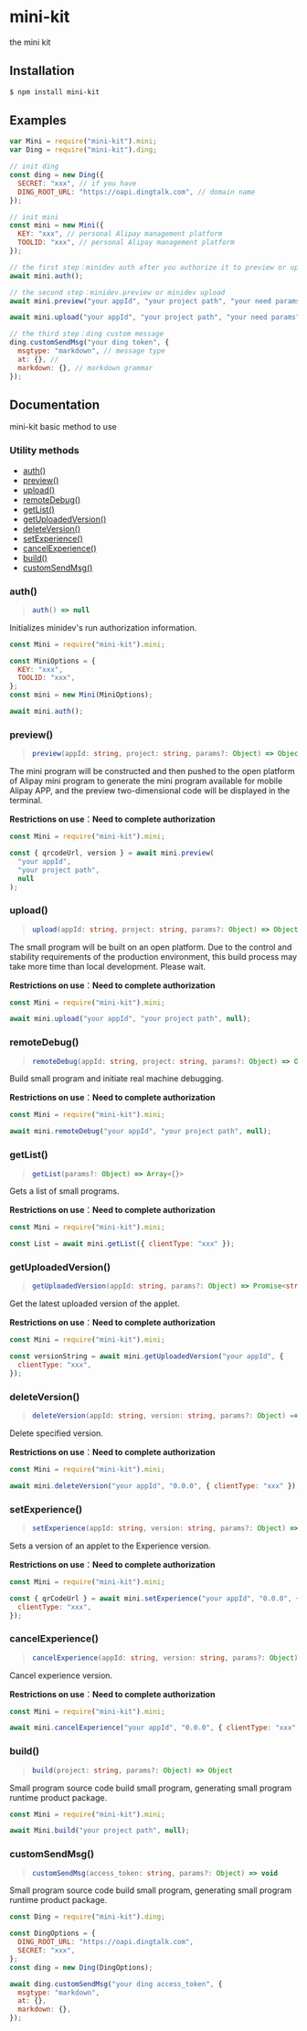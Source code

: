# mini-kit

the mini kit

## Installation

```bash
$ npm install mini-kit
```

## Examples

```js
var Mini = require("mini-kit").mini;
var Ding = require("mini-kit").ding;

// init ding
const ding = new Ding({
  SECRET: "xxx", // if you have
  DING_ROOT_URL: "https://oapi.dingtalk.com", // domain name
});

// init mini
const mini = new Mini({
  KEY: "xxx", // personal Alipay management platform
  TOOLID: "xxx", // personal Alipay management platform
});

// the first step：minidev auth after you authorize it to preview or upload
await mini.auth();

// the second step：minidev.preview or minidev upload
await mini.preview("your appId", "your project path", "your need params");

await mini.upload("your appId", "your project path", "your need params");

// the third step：ding custom message
ding.customSendMsg("your ding token", {
  msgtype: "markdown", // message type
  at: {}, //
  markdown: {}, // markdown grammar
});
```

## Documentation

mini-kit basic method to use

### Utility methods

- [auth()](#auth)
- [preview()](#preview)
- [upload()](#upload)
- [remoteDebug()](#remoteDebug)
- [getList()](#getList)
- [getUploadedVersion()](#getUploadedVersion)
- [deleteVersion()](#deleteVersion)
- [setExperience()](#setExperience)
- [cancelExperience()](#cancelExperience)
- [build()](#build)
- [customSendMsg()](#customSendMsg)

### auth()

> ```ts
> auth() => null
> ```

Initializes minidev's run authorization information.

```js
const Mini = require("mini-kit").mini;

const MiniOptions = {
  KEY: "xxx",
  TOOLID: "xxx",
};
const mini = new Mini(MiniOptions);

await mini.auth();
```

### preview()

> ```ts
> preview(appId: string, project: string, params?: Object) => Object
> ```

The mini program will be constructed and then pushed to the open platform of Alipay mini program to generate the mini program available for mobile Alipay APP, and the preview two-dimensional code will be displayed in the terminal.

**Restrictions on use**：**Need to complete authorization**

```js
const Mini = require("mini-kit").mini;

const { qrcodeUrl, version } = await mini.preview(
  "your appId",
  "your project path",
  null
);
```

### upload()

> ```ts
> upload(appId: string, project: string, params?: Object) => Object
> ```

The small program will be built on an open platform. Due to the control and stability requirements of the production environment, this build process may take more time than local development. Please wait.

**Restrictions on use**：**Need to complete authorization**

```js
const Mini = require("mini-kit").mini;

await mini.upload("your appId", "your project path", null);
```

### remoteDebug()

> ```ts
> remoteDebug(appId: string, project: string, params?: Object) => Object
> ```

Build small program and initiate real machine debugging.

**Restrictions on use**：**Need to complete authorization**

```js
const Mini = require("mini-kit").mini;

await mini.remoteDebug("your appId", "your project path", null);
```

### getList()

> ```ts
> getList(params?: Object) => Array<{}>
> ```

Gets a list of small programs.

**Restrictions on use**：**Need to complete authorization**

```js
const Mini = require("mini-kit").mini;

const List = await mini.getList({ clientType: "xxx" });
```

### getUploadedVersion()

> ```ts
> getUploadedVersion(appId: string, params?: Object) => Promise<string>;
> ```

Get the latest uploaded version of the applet.

**Restrictions on use**：**Need to complete authorization**

```js
const Mini = require("mini-kit").mini;

const versionString = await mini.getUploadedVersion("your appId", {
  clientType: "xxx",
});
```

### deleteVersion()

> ```ts
> deleteVersion(appId: string, version: string, params?: Object) ==> Promise<void>;
> ```

Delete specified version.

**Restrictions on use**：**Need to complete authorization**

```js
const Mini = require("mini-kit").mini;

await mini.deleteVersion("your appId", "0.0.0", { clientType: "xxx" });
```

### setExperience()

> ```ts
> setExperience(appId: string, version: string, params?: Object) => <{qrCodeUrl: string}>
> ```

Sets a version of an applet to the Experience version.

**Restrictions on use**：**Need to complete authorization**

```js
const Mini = require("mini-kit").mini;

const { qrCodeUrl } = await mini.setExperience("your appId", "0.0.0", {
  clientType: "xxx",
});
```

### cancelExperience()

> ```ts
> cancelExperience(appId: string, version: string, params?: Object) => Promise<void>
> ```

Cancel experience version.

**Restrictions on use**：**Need to complete authorization**

```js
const Mini = require("mini-kit").mini;

await mini.cancelExperience("your appId", "0.0.0", { clientType: "xxx" });
```

### build()

> ```ts
> build(project: string, params?: Object) => Object
> ```

Small program source code build small program, generating small program runtime product package.

```js
const Mini = require("mini-kit").mini;

await Mini.build("your project path", null);
```

### customSendMsg()

> ```ts
> customSendMsg(access_token: string, params?: Object) => void
> ```

Small program source code build small program, generating small program runtime product package.

```js
const Ding = require("mini-kit").ding;

const DingOptions = {
  DING_ROOT_URL: "https://oapi.dingtalk.com",
  SECRET: "xxx",
};
const ding = new Ding(DingOptions);

await ding.customSendMsg("your ding access_token", {
  msgtype: "markdown",
  at: {},
  markdown: {},
});
```
